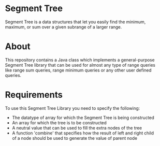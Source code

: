 <h1>Segment Tree</h1>

Segment Tree is a data structures that let you easily find the minimum, maximum, or sum over a given subrange of a larger range.

<h1> About </h1>
This repository contains a Java class which implements a general-purpose Segment Tree library that can be used for almost any type of range queries like range sum queries, range minimum queries or any other user defined queries.

<h1> Requirements</h1>

To use this Segment Tree Library you need to specify the following:

- The datatype of array for which the Segment Tree is being constructed
- An array for which the tree is to be constructed
- A neutral value that can be used to fill the extra nodes of the tree
- A function 'combine' that specifies how the result of left and right child of a node should be used to generate the value of parent node
